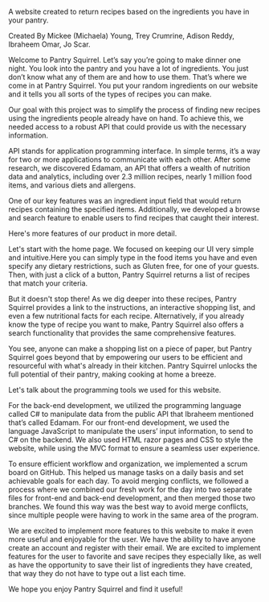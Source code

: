 A website created to return recipes based on the ingredients you have in your pantry.

Created By Mickee (Michaela) Young, Trey Crumrine, Adison Reddy, Ibraheem Omar, Jo Scar.

Welcome to Pantry Squirrel. Let’s say you’re going to make dinner one night. You look into the pantry and you have a lot of ingredients. You just don’t know what any of them are and how to use them. That’s where we come in at Pantry Squirrel. You put your random ingredients on our website and it tells you all sorts of the types of recipes you can make.

Our goal with this project was to simplify the process of finding new recipes using the ingredients people already have on hand. To achieve this, we needed access to a robust API that could provide us with the necessary information.

API stands for application programming interface. In simple terms, it’s a way for two or more applications to communicate with each other. After some research, we discovered Edamam, an API that offers a wealth of nutrition data and analytics, including over 2.3 million recipes, nearly 1 million food items, and various diets and allergens.

One of our key features was an ingredient input field that would return recipes containing the specified items. Additionally, we developed a browse and search feature to enable users to find recipes that caught their interest.

Here's more features of our product in more detail.

Let's start with the home page. We focused on keeping our UI very simple and intuitive.Here you can simply type in the food items you have and even specify any dietary restrictions, such as Gluten free, for one of your guests. Then, with just a click of a button, Pantry Squirrel returns a list of recipes that match your criteria.

But it doesn't stop there! As we dig deeper into these recipes, Pantry Squirrel provides a link to the instructions, an interactive shopping list, and even a few nutritional facts for each recipe. Alternatively, if you already know the type of recipe you want to make, Pantry Squirrel also offers a search functionality that provides the same comprehensive features.

You see, anyone can make a shopping list on a piece of paper, but Pantry Squirrel goes beyond that by empowering our users to be efficient and resourceful with what's already in their kitchen. Pantry Squirrel unlocks the full potential of their pantry, making cooking at home a breeze.

Let's talk about the programming tools we used for this website.

For the back-end development, we utilized the programming language called C# to manipulate data from the public API that Ibraheem mentioned that’s called Edamam. For our front-end development, we used the language JavaScript to manipulate the users’ input information, to send to C# on the backend. We also used HTML razor pages and CSS to style the website, while using the MVC format to ensure a seamless user experience.

To ensure efficient workflow and organization, we implemented a scrum board on GitHub. This helped us manage tasks on a daily basis and set achievable goals for each day. To avoid merging conflicts, we followed a process where we combined our fresh work for the day into two separate files for front-end and back-end development, and then merged those two branches. We found this way was the best way to avoid merge conflicts, since multiple people were having to work in the same area of the program.

We are excited to implement more features to this website to make it even more useful and enjoyable for the user. We have the ability to have anyone create an account and register with their email. We are excited to implement features for the user to favorite and save recipes they especially like, as well as have the opportunity to save their list of ingredients they have created, that way they do not have to type out a list each time.

We hope you enjoy Pantry Squirrel and find it useful!
